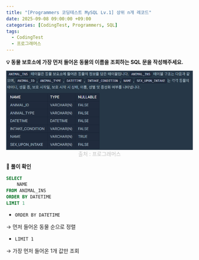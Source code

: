 ```yaml
---
title: "[Programmers 코딩테스트 MySQL Lv.1] 상위 n개 레코드"
date: 2025-09-08 09:00:00 +09:00
categories: [CodingTest, Programmers, SQL]
tags:
  - CodingTest
  - 프로그래머스
---
```


**💡 동물 보호소에 가장 먼저 들어온 동물의 이름을 조회하는 SQL 문을 작성해주세요.**

<img src="/assets/img/CodingTest/SQL/8.png" align="center" alt="sql8">
<figcaption align="center" style="color:silver; font-size:10px margin-top:1px;">출처 : 프로그래머스</figcaption>

**📍 풀이 확인**

```sql
SELECT
    NAME
FROM ANIMAL_INS
ORDER BY DATETIME
LIMIT 1
```

- `ORDER BY DATETIME`

→ 먼저 들어온 동물 순으로 정렬

- `LIMIT 1`

→ 가장 먼저 들어온 1개 값만 조회
